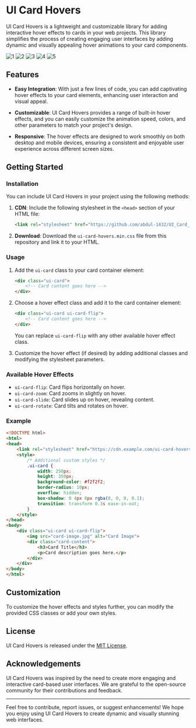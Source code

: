 # UI Card Hovers

UI Card Hovers is a lightweight and customizable library for adding interactive hover effects to cards in your web projects. This library simplifies the process of creating engaging user interfaces by adding dynamic and visually appealing hover animations to your card components.

![1](https://github.com/abdul-1432/UI_Card_Hover/assets/124916666/43e2f778-a358-4697-a204-aae6f7937f43)
![2](https://github.com/abdul-1432/UI_Card_Hover/assets/124916666/7b8e6d93-e05f-4455-8f0f-6ab5cab584e0)
![3](https://github.com/abdul-1432/UI_Card_Hover/assets/124916666/728b9f02-7e87-44dd-b031-e016bc343288)
![4](https://github.com/abdul-1432/UI_Card_Hover/assets/124916666/48a02c4e-cedd-4332-af02-8d1518d4c9a5)
![5](https://github.com/abdul-1432/UI_Card_Hover/assets/124916666/0c1adbb4-9b3c-4ead-be08-d0a5a2733c27)

## Features

- **Easy Integration**: With just a few lines of code, you can add captivating hover effects to your card elements, enhancing user interaction and visual appeal.

- **Customizable**: UI Card Hovers provides a range of built-in hover effects, and you can easily customize the animation speed, colors, and other parameters to match your project's design.

- **Responsive**: The hover effects are designed to work smoothly on both desktop and mobile devices, ensuring a consistent and enjoyable user experience across different screen sizes.

## Getting Started

### Installation

You can include UI Card Hovers in your project using the following methods:

1. **CDN**: Include the following stylesheet in the `<head>` section of your HTML file:

   ```HTML
   <link rel="stylesheet" href="https://github.com/abdul-1432/UI_Card_Hover/blob/main/UI%20Card%20Hovers/home.html">
   ```

2. **Download**: Download the `ui-card-hovers.min.css` file from this repository and link it to your HTML.

### Usage

1. Add the `ui-card` class to your card container element:

   ```HTML
   <div class="ui-card">
       <!-- Card content goes here -->
   </div>
   ```

2. Choose a hover effect class and add it to the card container element:

   ```HTML
   <div class="ui-card ui-card-flip">
       <!-- Card content goes here -->
   </div>
   ```

   You can replace `ui-card-flip` with any other available hover effect class.

3. Customize the hover effect (if desired) by adding additional classes and modifying the stylesheet parameters.

### Available Hover Effects

- `ui-card-flip`: Card flips horizontally on hover.
- `ui-card-zoom`: Card zooms in slightly on hover.
- `ui-card-slide`: Card slides up on hover, revealing content.
- `ui-card-rotate`: Card tilts and rotates on hover.

### Example

```html
<!DOCTYPE html>
<html>
<head>
    <link rel="stylesheet" href="https://cdn.example.com/ui-card-hovers.min.css">
    <style>
        /* Additional custom styles */
        .ui-card {
            width: 250px;
            height: 350px;
            background-color: #f2f2f2;
            border-radius: 10px;
            overflow: hidden;
            box-shadow: 0 4px 8px rgba(0, 0, 0, 0.1);
            transition: transform 0.3s ease-in-out;
        }
    </style>
</head>
<body>
    <div class="ui-card ui-card-flip">
        <img src="card-image.jpg" alt="Card Image">
        <div class="card-content">
            <h3>Card Title</h3>
            <p>Card description goes here.</p>
        </div>
    </div>
</body>
</html>
```

## Customization

To customize the hover effects and styles further, you can modify the provided CSS classes or add your own styles.

## License

UI Card Hovers is released under the [MIT License](LICENSE).

## Acknowledgements

UI Card Hovers was inspired by the need to create more engaging and interactive card-based user interfaces. We are grateful to the open-source community for their contributions and feedback.

---

Feel free to contribute, report issues, or suggest enhancements! We hope you enjoy using UI Card Hovers to create dynamic and visually stunning web interfaces.

